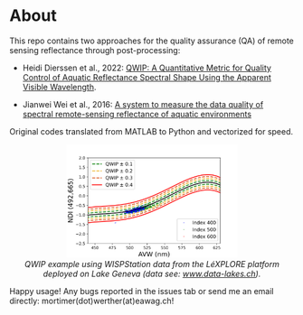 # About

This repo contains two approaches for the quality assurance (QA) of remote sensing reflectance through post-processing:

- Heidi Dierssen et al., 2022: 
  [QWIP: A Quantitative Metric for Quality Control of Aquatic Reflectance Spectral Shape Using the Apparent Visible Wavelength](https://www.frontiersin.org/articles/10.3389/frsen.2022.869611/full).

- Jianwei Wei et al., 2016:
  [A system to measure the data quality of spectral remote-sensing reflectance of aquatic environments](https://agupubs.onlinelibrary.wiley.com/doi/full/10.1002/2016jc012126)
  
Original codes translated from MATLAB to Python and vectorized for speed.

  
<p align="center">
  <img src="/.repo/qwip_wispstation_lxp.png" alt="Alt Text" width="60%" height="60%">
  <br>
  <em>QWIP example using WISPStation data from the LéXPLORE platform deployed on Lake Geneva (data see: <a href="https://www.datalakes-eawag.ch/">www.data-lakes.ch</a>).</em>
</p>


Happy usage!
Any bugs reported in the issues tab or send me an email directly: mortimer(dot)werther(at)eawag.ch!


